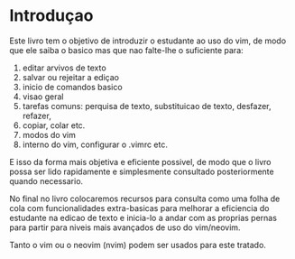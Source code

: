 # Introduçao

Este livro tem o objetivo de introduzir o estudante ao uso do vim, de modo que
ele saiba o basico mas que nao falte-lhe o suficiente para:

1. editar arvivos de texto
2. salvar ou rejeitar a ediçao
3. inicio de comandos basico
4. visao geral
5. tarefas comuns: perquisa de texto, substituicao de texto, desfazer, refazer,
6. copiar, colar etc.
7. modos do vim
8. interno do vim, configurar o .vimrc etc.

E isso da forma mais objetiva e eficiente possivel, de modo que o livro possa
ser lido rapidamente e simplesmente consultado posteriormente quando
necessario.

No final no livro colocaremos recursos para consulta como uma folha de cola com
funcionalidades extra-basicas para melhorar a eficiencia do estudante na edicao
de texto e inicia-lo a andar com as proprias pernas para partir para niveis
mais avançados de uso do vim/neovim.

Tanto o vim ou o neovim (nvim) podem ser usados para este tratado.